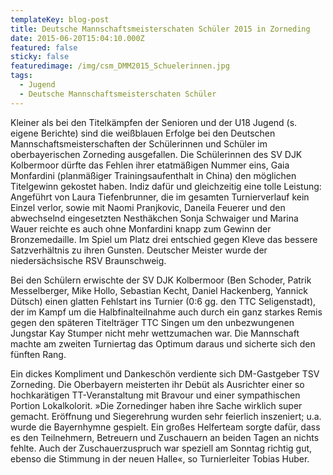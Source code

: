 ```yaml
---
templateKey: blog-post
title: Deutsche Mannschaftsmeisterschaten Schüler 2015 in Zorneding
date: 2015-06-20T15:04:10.000Z
featured: false
sticky: false
featuredimage: /img/csm_DMM2015_Schuelerinnen.jpg
tags:
  - Jugend
  - Deutsche Mannschaftsmeisterschaten Schüler
---
```

Kleiner als bei den Titelkämpfen der Senioren und der U18 Jugend (s. eigene Berichte) sind die weißblauen Erfolge bei den Deutschen Mannschaftsmeisterschaften der Schülerinnen und Schüler im oberbayerischen Zorneding ausgefallen. Die Schülerinnen des SV DJK Kolbermoor dürfte das Fehlen ihrer etatmäßigen Nummer eins, Gaia Monfardini (planmäßiger Trainingsaufenthalt in China) den möglichen Titelgewinn gekostet haben. Indiz dafür und gleichzeitig eine tolle Leistung: Angeführt von Laura Tiefenbrunner, die im gesamten Turnierverlauf kein Einzel verlor, sowie mit Naomi Pranjkovic, Daneila Feuerer und den abwechselnd eingesetzten Nesthäkchen Sonja Schwaiger und Marina Wauer reichte es auch ohne Monfardini knapp zum Gewinn der Bronzemedaille. Im Spiel um Platz drei entschied gegen Kleve das bessere Satzverhältnis zu ihren Gunsten. Deutscher Meister wurde der niedersächsische RSV Braunschweig.

Bei den Schülern erwischte der SV DJK Kolbermoor (Ben Schoder, Patrik Messelberger, Mike Hollo, Sebastian Kecht, Daniel Hackenberg, Yannick Dütsch) einen glatten Fehlstart ins Turnier (0:6 gg. den TTC Seligenstadt), der im Kampf um die Halbfinalteilnahme auch durch ein ganz starkes Remis gegen den späteren Titelträger TTC Singen um den unbezwungenen Jungstar Kay Stumper nicht mehr wettzumachen war. Die Mannschaft machte am zweiten Turniertag das Optimum daraus und sicherte sich den fünften Rang.

Ein dickes Kompliment und Dankeschön verdiente sich DM-Gastgeber TSV Zorneding. Die Oberbayern meisterten ihr Debüt als Ausrichter einer so hochkarätigen TT-Veranstaltung mit Bravour und einer sympathischen Portion Lokalkolorit. »Die Zornedinger haben ihre Sache wirklich super gemacht. Eröffnung und Siegerehrung wurden sehr feierlich inszeniert; u.a. wurde die  Bayernhymne gespielt. Ein großes Helferteam sorgte dafür, dass es den Teilnehmern, Betreuern und Zuschauern an beiden Tagen an nichts fehlte. Auch der Zuschauerzuspruch war speziell am Sonntag richtig gut, ebenso die Stimmung in der neuen Halle«, so Turnierleiter Tobias Huber.
